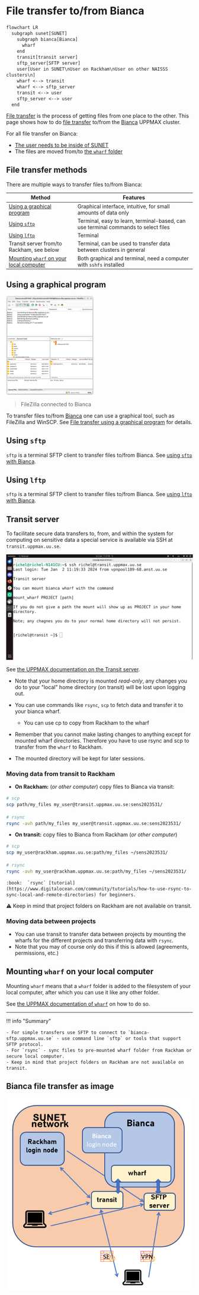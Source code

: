 # File transfer to/from Bianca

```mermaid
flowchart LR
  subgraph sunet[SUNET]
    subgraph bianca[Bianca]
      wharf
    end
    transit[transit server]
    sftp_server[SFTP server]
    user[User in SUNET\nUser on Rackham\nUser on other NAISSS clusters\n]
    wharf <--> transit
    wharf <--> sftp_server
    transit <--> user
    sftp_server <--> user
  end
```

[File transfer](file_transfer.md) is the process of getting files
from one place to the other. This page shows how to do [file transfer](file_transfer.md) to/from
the [Bianca](bianca.md) UPPMAX cluster.

For all file transfer on Bianca:

* [The user needs to be inside of SUNET](../getting_started/get_inside_sunet.md)
* The files are moved from/to [the `wharf` folder](wharf.md)

## File transfer methods

There are multiple ways to transfer files to/from Bianca:

Method                                                                            |Features
----------------------------------------------------------------------------------|---------------------------------------------
[Using a graphical program](#using-a-graphical-program)                           |Graphical interface, intuitive, for small amounts of data only
[Using `sftp`](#using-sftp)                                                       |Terminal, easy to learn, terminal-based, can use terminal commands to select files
[Using `lftp`](#using-lftp)                                                       |Terminal
Transit server from/to Rackham, see below                                         |Terminal, can be used to transfer data between clusters in general
[Mounting `wharf` on your local computer](#mounting-wharf-on-your-local-computer) |Both graphical and terminal, need a computer with `sshfs` installed


## Using a graphical program

![FileZilla connected to Bianca](./img/filezilla_login_to_bianca_236_x_266.png)

> FileZilla connected to Bianca

To transfer files to/from [Bianca](bianca.md)
one can use a graphical tool, such as FileZilla and WinSCP.
See [File transfer using a graphical program](bianca_file_transfer_using_gui.md)
for details.

## Using `sftp`

`sftp` is a terminal SFTP client to transfer files to/from Bianca.
See [using `sftp` with Bianca](sftp_with_bianca.md).

## Using `lftp`

`sftp` is a terminal SFTP client to transfer files to/from Bianca.
See [using `lftp` with Bianca](lftp_with_bianca.md).

## Transit server

To facilitate secure data transfers to, from,
and within the system for computing on sensitive data a special service is available
via SSH at `transit.uppmax.uu.se`.

![A user that is logged in to Transit](./img/logged_in_transit.png)

See [the UPPMAX documentation on the Transit server](transit.md).

* Note that your home directory is mounted _read-only_, any changes you do to your "local" home directory (on transit) will be lost upon logging out.

* You can use commands like ``rsync``, ``scp`` to fetch data and transfer it to your bianca wharf.
  * You can use cp to copy from Rackham to the wharf
* Remember that you cannot make lasting changes to anything except for mounted wharf directories. Therefore you have to use rsync and scp to transfer from the ``wharf`` to Rackham.
* The mounted directory will be kept for later sessions.

### Moving data from transit to Rackham

* **On Rackham:** (_or other computer_) copy files to Bianca via transit:

```bash
# scp
scp path/my_files my_user@transit.uppmax.uu.se:sens2023531/

# rsync
rsync -avh path/my_files my_user@transit.uppmax.uu.se:sens2023531/
```

* **On transit:** copy files to Bianca from Rackham (_or other computer_)

```bash
# scp
scp my_user@rackham.uppmax.uu.se:path/my_files ~/sens2023531/

# rsync
rsync -avh my_user@rackham.uppmax.uu.se:path/my_files ~/sens2023531/
```

    :book:  `rsync` [tutorial](https://www.digitalocean.com/community/tutorials/how-to-use-rsync-to-sync-local-and-remote-directories) for beginners.

:warning: Keep in mind that project folders on Rackham are not available on transit.

### Moving data between projects

* You can use transit to transfer data between projects
  by mounting the wharfs for the different projects
  and transferring data with `rsync`.
* Note that you may of course only do this if this is allowed
  (agreements, permissions, etc.)

## Mounting `wharf` on your local computer

Mounting `wharf` means that a `wharf` folder is added to the
filesystem of your local computer, after which you can use
it like any other folder.

See [the UPPMAX documentation of `wharf`](wharf.md) on how to do so.

---

!!! info "Summary"

    - For simple transfers use SFTP to connect to `bianca-sftp.uppmax.uu.se` - use command line `sftp` or tools that support SFTP protocol.
    - For `rsync` - sync files to pre-mounted wharf folder from Rackham or secure local computer.
    - Keep in mind that project folders on Rackham are not available on transit.

## Bianca file transfer as image

![Bianca](../img/Bianca-transfer.png)

